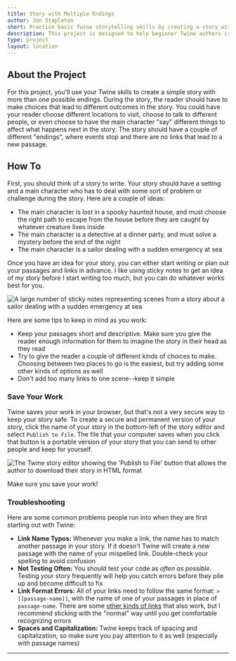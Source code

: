 ```yaml
---
title: Story with Multiple Endings
author: Jon Stapleton
short: Practice basic Twine storytelling skills by creating a story with more than one possible ending
description: This project is designed to help beginner Twine authors create a simple story with links, connecting passages together to create a story with more than one possible ending.
type: project
layout: location
---
```


## About the Project

For this project, you'll use your Twine skills to create a simple story with more than one possible endings. During the story, the reader should have to make choices that lead to different outcomes in the story. You could have your reader choose different locations to visit, choose to talk to different people, or even choose to have the main character "say" different things to affect what happens next in the story. The story should have a couple of different "endings", where events stop and there are no links that lead to a new passage.

## How To

First, you should think of a story to write. Your story should have a setting and a main character who has to deal with some sort of problem or challenge during the story. Here are a couple of ideas:

* The main character is lost in a spooky haunted house, and must choose the right path to escape from the house before they are caught by whatever creature lives inside
* The main character is a detective at a dinner party, and must solve a mystery before the end of the night
* The main character is a sailor dealing with a sudden emergency at sea

Once you have an idea for your story, you can either start writing or plan out your passages and links in advance. I like using sticky notes to get an idea of my story before I start writing too much, but you can do whatever works best for you.

![A large number of sticky notes representing scenes from a story about a sailor dealing with a sudden emergency at sea](/planning.png)

Here are some tips to keep in mind as you work:

* Keep your passages short and descriptive. Make sure you give the reader enough information for them to imagine the story in their head as they read
* Try to give the reader a couple of different kinds of choices to make. Choosing between two places to go is the easiest, but try adding some other kinds of options as well
* Don't add too many links to one scene--keep it simple

### Save Your Work

Twine saves your work in your browser, but that's not a very secure way to keep your story safe. To create a secure and permanent version of your story, click the name of your story in the bottom-left of the story editor and select `Publish to File`. The file that your computer saves when you click that button is a portable version of your story that you can send to other people and keep for yourself.

![The Twine story editor showing the 'Publish to File' button that allows the author to download their story in HTML format](/publish-to-file.png)

Make sure you save your work!

### Troubleshooting

Here are some common problems people run into when they are first starting out with Twine:

* **Link Name Typos:** Whenever you make a link, the name has to match another passage in your story. If it doesn't Twine will create a *new* passage with the name of your mispelled link. Double-check your spelling to avoid confusion
* **Not Testing Often:** You should test your code as *often as possible*. Testing your story frequently will help you catch errors before they pile up and become difficult to fix
* **Link Format Errors:** All of your links need to follow the same format: `> [[passage-name]]`, with the name of one of your passages in place of `passage-name`. There are some [other kinds of links](https://klembot.github.io/chapbook/guide/text-and-links/simple-links.html) that also work, but I recommend sticking with the "normal" way until you get comfortable recognizing errors
* **Spaces and Capitalization:** Twine keeps track of spacing and capitalization, so make sure you pay attention to it as well (especially with passage names)

----

<!-- ## Standards Alignment

This project addresses the following Virginia Computer Science standards:

* Lorum ipsum -->